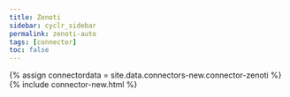 ```yaml
---
title: Zenoti
sidebar: cyclr_sidebar
permalink: zenoti-auto
tags: [connector]
toc: false
---
```

{% assign connectordata = site.data.connectors-new.connector-zenoti %}
{% include connector-new.html %}	